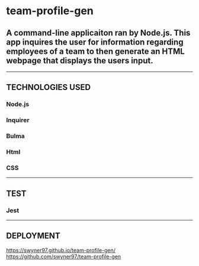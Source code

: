 # team-profile-gen

## A command-line applicaiton ran by Node.js. This app inquires the user for information regarding employees of a team to then generate an HTML webpage that displays the users input.

  ------------------
  ## TECHNOLOGIES USED
  ### Node.js
  ### Inquirer
  ### Bulma
  ### Html
  ### CSS
  ------------------
  ## TEST  
  ### Jest
  ------------------
  ## DEPLOYMENT 
  https://swyner97.github.io/team-profile-gen/
  https://github.com/swyner97/team-profile-gen